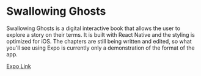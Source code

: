 # Swallowing Ghosts

Swallowing Ghosts is a digital interactive book that allows the user to explore a story on their terms. It is built with React Native and the styling is optimized for iOS. The chapters are still being written and edited, so what you'll see using Expo is currently only a demonstration of the format of the app.

[Expo Link](https://expo.io/@eden12345/sg)
